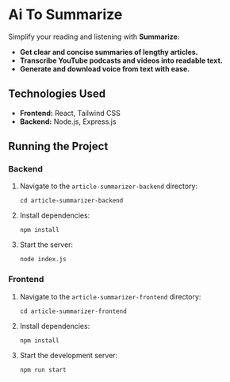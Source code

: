 # Ai To Summarize

Simplify your reading and listening with **Summarize**:

- **Get clear and concise summaries of lengthy articles.**
- **Transcribe YouTube podcasts and videos into readable text.**
- **Generate and download voice from text with ease.**

## Technologies Used

- **Frontend:** React, Tailwind CSS
- **Backend:** Node.js, Express.js

## Running the Project

### Backend

1. Navigate to the `article-summarizer-backend` directory:

   `cd article-summarizer-backend`

2. Install dependencies:

   `npm install`

3. Start the server:

   `node index.js`

### Frontend

1. Navigate to the `article-summarizer-frontend` directory:

   `cd article-summarizer-frontend`

2. Install dependencies:

   `npm install`

3. Start the development server:

   `npm run start`

